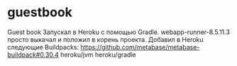 # guestbook
Guest book
Запускал в Heroku с помощью Gradle.
webapp-runner-8.5.11.3 просто выкачал и положил в корень проекта.
Добавил в Heroku следующие Buildpacks:
	https://github.com/metabase/metabase-buildpack#0.30.4
	heroku/jvm
	heroku/gradle